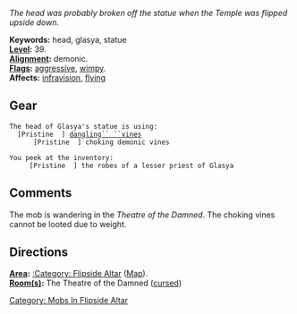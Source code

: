 *The head was probably broken off the statue when the Temple was flipped
upside down.*

**Keywords:** head, glasya, statue  
**[Level](Level.md "wikilink"):** 39.  
**[Alignment](Alignment.md "wikilink"):** demonic.  
**[Flags](:Category:_Mob_Types.md "wikilink"):**
[aggressive](Aggressive_Mobs.md "wikilink"),
[wimpy](Wimpy_Mobs.md "wikilink").  
**Affects:** [infravision](Infravision.md "wikilink"),
[flying](Fly.md "wikilink")  

## Gear

`The head of Glasya's statue is using:`  
<worn around neck>`  [Pristine  ] `[`dangling`` ``vines`](Dangling_Vines.md "wikilink")  
<worn on head>`      [Pristine  ] choking demonic vines`  
  
`You peek at the inventory:`  
`     [Pristine  ] the robes of a lesser priest of Glasya`

## Comments

The mob is wandering in the *Theatre of the Damned*. The choking vines
cannot be looted due to weight.

## Directions

**[Area](:Category:_Areas.md "wikilink"):** [:Category: Flipside
Altar](:Category:_Flipside_Altar "wikilink")
([Map](Flipside_Altar_Map.md "wikilink")).  
**[Room(s)](:Category:_Rooms.md "wikilink"):** The Theatre of the Damned
([cursed](Cursed_Rooms.md "wikilink"))

[Category: Mobs In Flipside
Altar](Category:_Mobs_In_Flipside_Altar "wikilink")
